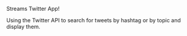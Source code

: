 Streams Twitter App!

Using the Twitter API to search for tweets by hashtag or by topic and display them.